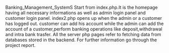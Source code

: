 Banking_Management_SystemS
Start from index.php.It is the homepage having all necessary informations as well as admin login panel and customer login panel.
index2.php opens up when the admin or a customer has logged out.
customer can add his account while the admin can add the account of a customer,perform banking operations like deposit,withdrawal and intra bank trasfer.
All the server php pages refer to fetching data from databases stored in the backend.
For further information go through the project report.
